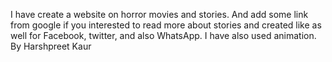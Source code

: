 I have create a website on horror movies and stories.
And add some link from google if you interested to read more about stories and created like as well for Facebook, twitter, and also WhatsApp. I have also used animation.
By Harshpreet Kaur